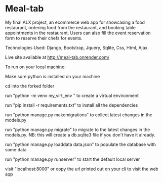 # Meal-tab
My final ALX project, an ecommerce web app for showcasing a food restaurant, ordering food from the restaurant, and booking table appointments in the restaurant. Users can also fill the event reservation form to reserve their chefs for events. 

Technologies Used: Django, Bootstrap, Jquery, Sqlite, Css, Html, Ajax.

Live site available at http://meal-tab.onrender.com/ 

To run on your local machine:

Make sure python is installed on your machine

cd into the forked folder

run "python -m venv my_virt_env " to create a virtual environment

run "pip install -r requirements.txt" to install all the dependencies

run "python manage.py makemigrations" to collect latest changes in the models.py

run "python manage.py migrate" to migrate to the latest changes in the models.py. NB: this will create a db.sqlite3 file if you don't have it already.

run "python manage.py loaddata data.json" to populate the database with some data

run "python manage.py runserver" to start the default local server

visit "localhost:8000" or copy the url printed out on your cli to visit the web app 

